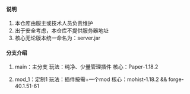 #### 说明

1. 本仓库由服主或技术人员负责维护
2. 出于安全考虑，本仓库不提供服务器地址
3. 核心无论版本统一命名为：server.jar

#### 分支介绍

1. main：主分支
玩法：纯净、少量管理插件
核心：Paper-1.18.2

2. mod_1：定制1
玩法：插件按需+一个mod
核心：mohist-1.18.2 && forge-40.1.51-61
